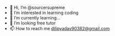 - 👋 Hi, I’m @sourcersupreme
- 👀 I’m interested in learning coding
- 🌱 I’m currently learning...
- 💞️ I’m looking free tutor 
- 📫 How to reach me dilipyadav90382@gmail.com

<!---
sourcersupreme/sourcersupreme is a ✨ special ✨ repository because its `README.md` (this file) appears on your GitHub profile.
You can click the Preview link to take a look at your changes.
--->
